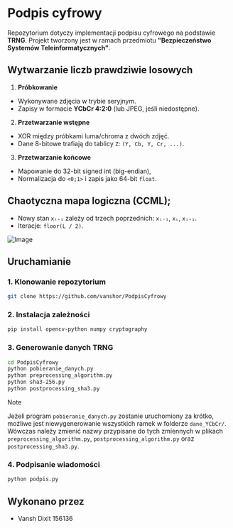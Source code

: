 # Podpis cyfrowy
Repozytorium dotyczy implementacji podpisu cyfrowego na podstawie **TRNG**. Projekt tworzony jest w ramach przedmiotu **"Bezpieczeństwo Systemów Teleinformatycznych"**.

## Wytwarzanie liczb prawdziwie losowych

1. **Próbkowanie**
  - Wykonywane zdjęcia w trybie seryjnym.
  - Zapisy w formacie **YCbCr 4:2:0** (lub JPEG, jeśli niedostępne).

2. **Przetwarzanie wstępne**
  - XOR między próbkami luma/chroma z dwóch zdjęć.
  - Dane 8-bitowe trafiają do tablicy `Z`: `(Y, Cb, Y, Cr, ...)`.

3. **Przetwarzanie końcowe**
  - Mapowanie do 32-bit signed int (big-endian),
  - Normalizacja do `<0;1>` i zapis jako 64-bit `float`.

## Chaotyczna mapa logiczna (CCML);

- Nowy stan `xₜ₊₁` zależy od trzech poprzednich: `xᵢ₋₁`, `xᵢ`, `xᵢ₊₁`.  
- Iteracje: `floor(L / 2)`.

![Image](https://github.com/user-attachments/assets/960e5db4-1887-42cb-8f08-ba381c031ec4)

## Uruchamianie

### 1. Klonowanie repozytorium

```bash
git clone https://github.com/vanshor/PodpisCyfrowy
```

### 2. Instalacja zależności

```bash
pip install opencv-python numpy cryptography
```

### 3. Generowanie danych TRNG

```bash
cd PodpisCyfrowy
python pobieranie_danych.py
python preprocessing_algorithm.py
python sha3-256.py
python postprocessing_sha3.py
```
> [!NOTE]
> Jeżeli program `pobieranie_danych.py` zostanie uruchomiony za krótko, możliwe jest niewygenerowanie wszystkich ramek w folderze `dane_YCbCr/`.
> Wówczas należy zmienić nazwy przypisane do tych zmiennych w plikach `preprocessing_algorithm.py`, `postprocessing_algorithm.py` oraz `postprocessing_sha3.py`.

### 4. Podpisanie wiadomości

```bash
python podpis.py
```

## Wykonano przez
- Vansh Dixit 156136
